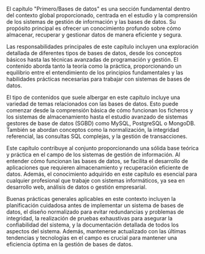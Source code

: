El capítulo "Primero/Bases de datos" es una sección fundamental dentro del contexto global proporcionado, centrada en el estudio y la comprensión de los sistemas de gestión de información y las bases de datos. Su propósito principal es ofrecer un conocimiento profundo sobre cómo almacenar, recuperar y gestionar datos de manera eficiente y segura.

Las responsabilidades principales de este capítulo incluyen una exploración detallada de diferentes tipos de bases de datos, desde los conceptos básicos hasta las técnicas avanzadas de programación y gestión. El contenido aborda tanto la teoría como la práctica, proporcionando un equilibrio entre el entendimiento de los principios fundamentales y las habilidades prácticas necesarias para trabajar con sistemas de bases de datos.

El tipo de contenidos que suele albergar en este capítulo incluye una variedad de temas relacionados con las bases de datos. Esto puede comenzar desde la comprensión básica de cómo funcionan los ficheros y los sistemas de almacenamiento hasta el estudio avanzado de sistemas gestores de base de datos (SGBD) como MySQL, PostgreSQL o MongoDB. También se abordan conceptos como la normalización, la integridad referencial, las consultas SQL complejas, y la gestión de transacciones.

Este capítulo contribuye al conjunto proporcionando una sólida base teórica y práctica en el campo de los sistemas de gestión de información. Al entender cómo funcionan las bases de datos, se facilita el desarrollo de aplicaciones que requieren almacenamiento y recuperación eficiente de datos. Además, el conocimiento adquirido en este capítulo es esencial para cualquier profesional que trabaje con sistemas informáticos, ya sea en desarrollo web, análisis de datos o gestión empresarial.

Buenas prácticas generales aplicables en este contexto incluyen la planificación cuidadosa antes de implementar un sistema de bases de datos, el diseño normalizado para evitar redundancias y problemas de integridad, la realización de pruebas exhaustivas para asegurar la confiabilidad del sistema, y la documentación detallada de todos los aspectos del sistema. Además, mantenerse actualizado con las últimas tendencias y tecnologías en el campo es crucial para mantener una eficiencia óptima en la gestión de bases de datos.
